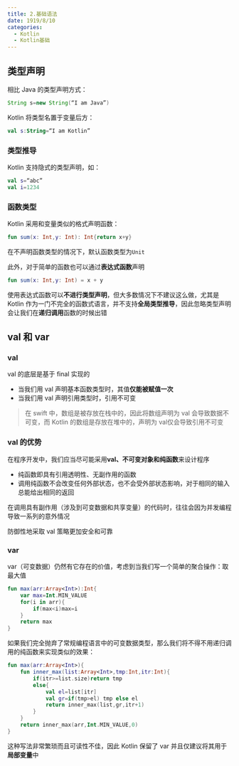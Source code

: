 ```yaml
---
title: 2.基础语法
date: 1919/8/10
categories:
  - Kotlin
  - Kotlin基础
---
```

## 类型声明
相比 Java 的类型声明方式：
```java
String s=new String(“I am Java”)
```

Kotlin 将类型名置于变量后方：
```kotlin
val s:String=“I am Kotlin”
```
 
### 类型推导
Kotlin 支持隐式的类型声明，如：
```Kotlin
val s=“abc”
val i=1234
```

### 函数类型
Kotlin 采用和变量类似的格式声明函数：
```Kotlin
fun sum(x: Int,y: Int): Int{return x+y}
```

在不声明函数类型的情况下，默认函数类型为`Unit`

此外，对于简单的函数也可以通过**表达式函数**声明

```Kotlin
fun sum(x: Int,y: Int) = x + y
```

使用表达式函数可以**不进行类型声明**，但大多数情况下不建议这么做，尤其是 Kotlin 作为一门不完全的函数式语言，并不支持**全局类型推导**，因此忽略类型声明会让我们在**递归调用**函数的时候出错

## val 和 var
### val
val 的底层是基于 final 实现的
- 当我们用 val 声明基本函数类型时，其值**仅能被赋值一次**
- 当我们用 val 声明引用类型时，引用不可变

> 在 swift 中，数组是被存放在栈中的，因此将数组声明为 val 会导致数据不可变，而 Kotlin 的数组是存放在堆中的，声明为 val仅会导致引用不可变

### val 的优势
在程序开发中，我们应当尽可能采用**val、不可变对象和纯函数**来设计程序
- 纯函数即具有引用透明性、无副作用的函数
- 调用纯函数不会改变任何外部状态，也不会受外部状态影响，对于相同的输入总能给出相同的返回

在调用具有副作用（涉及到可变数据和共享变量）的代码时，往往会因为并发编程导致一系列的意外情况

防御性地采取 val 策略更加安全和可靠

### var
var（可变数据）仍然有它存在的价值，考虑到当我们写一个简单的聚合操作：取最大值
```Kotlin
fun max(arr:Array<Int>):Int{
    var max=Int.MIN_VALUE
    for(i in arr){
        if(max<i)max=i
    }
    return max
}
```

如果我们完全抛弃了常规编程语言中的可变数据类型，那么我们将不得不用递归调用的纯函数来实现类似的效果：
```Kotlin
fun max(arr:Array<Int>){
    fun inner_max(list:Array<Int>,tmp:Int,itr:Int){
        if(itr>=list.size)return tmp
        else{            
            val el=list[itr]
            val gr=if(tmp>el) tmp else el
            return inner_max(list,gr,itr+1)
        }
    }
    return inner_max(arr,Int.MIN_VALUE,0)
}
```

这种写法非常繁琐而且可读性不佳，因此 Kotlin 保留了 var 并且仅建议将其用于**局部变量**中
